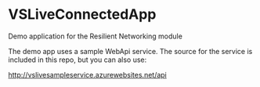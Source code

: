 # VSLiveConnectedApp
Demo application for the Resilient Networking module

The demo app uses a sample WebApi service. The source for the service is included in this repo, but you can also use:

http://vslivesampleservice.azurewebsites.net/api

